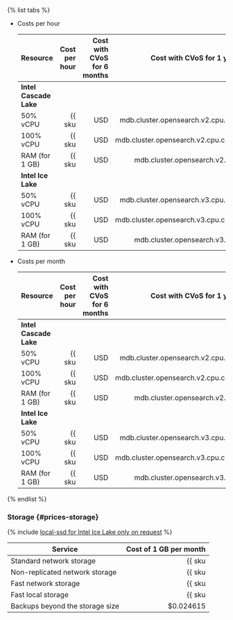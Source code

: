 {% list tabs %}

- Costs per hour

   | Resource | Cost per hour | Cost with CVoS for 6 months | Cost with CVoS for 1 year |
   |----------------|--------------------------------------------------------:|-------------------------------------------------------------------------------------:|-------------------------------------------------------------------------------------:|
   | **Intel Cascade Lake** |
   | 50% vCPU | {{ sku|USD|mdb.cluster.opensearch.v2.cpu.c50|string }} | — | — |
   | 100% vCPU | {{ sku|USD|mdb.cluster.opensearch.v2.cpu.c100|string }} | — | — |
   | RAM (for 1 GB) | {{ sku|USD|mdb.cluster.opensearch.v2.ram|string }} | — | — |
   | **Intel Ice Lake** |
   | 50% vCPU | {{ sku|USD|mdb.cluster.opensearch.v3.cpu.c50|string }} | — | — |
   | 100% vCPU | {{ sku|USD|mdb.cluster.opensearch.v3.cpu.c100|string }} | {{ sku|USD|v1.commitment.selfcheckout.m6.mdb.opensearch.cpu.c100.v3|string }} (-15%) | {{ sku|USD|v1.commitment.selfcheckout.y1.mdb.opensearch.cpu.c100.v3|string }} (-22%) |
   | RAM (for 1 GB) | {{ sku|USD|mdb.cluster.opensearch.v3.ram|string }} | {{ sku|USD|v1.commitment.selfcheckout.m6.mdb.opensearch.ram.v3|string }} (-15%) | {{ sku|USD|v1.commitment.selfcheckout.y1.mdb.opensearch.ram.v3|string }} (-22%) |

- Costs per month

   | Resource | Cost per hour | Cost with CVoS for 6 months | Cost with CVoS for 1 year |
   |----------------|--------------------------------------------------------------:|-------------------------------------------------------------------------------------:|-------------------------------------------------------------------------------------------------:|
   | **Intel Cascade Lake** |
   | 50% vCPU | {{ sku|USD|mdb.cluster.opensearch.v2.cpu.c50|month|string }} | — | — |
   | 100% vCPU | {{ sku|USD|mdb.cluster.opensearch.v2.cpu.c100|month|string }} | — | — |
   | RAM (for 1 GB) | {{ sku|USD|mdb.cluster.opensearch.v2.ram|month|string }} | — | — |
   | **Intel Ice Lake** |
   | 50% vCPU | {{ sku|USD|mdb.cluster.opensearch.v3.cpu.c50|month|string }} | — | — |
   | 100% vCPU | {{ sku|USD|mdb.cluster.opensearch.v3.cpu.c100|month|string }} | {{ sku|USD|v1.commitment.selfcheckout.m6.mdb.opensearch.cpu.c100.v3|month|string }} (-15%) | {{ sku|USD|v1.commitment.selfcheckout.y1.mdb.opensearch.cpu.c100.v3|month|string }} (-22%) |
   | RAM (for 1 GB) | {{ sku|USD|mdb.cluster.opensearch.v3.ram|month|string }} | {{ sku|USD|v1.commitment.selfcheckout.m6.mdb.opensearch.ram.v3|month|string }} (-15%) | {{ sku|USD|v1.commitment.selfcheckout.y1.mdb.opensearch.ram.v3|month|string }} (-22%) |

{% endlist %}

### Storage {#prices-storage}

{% include [local-ssd for Intel Ice Lake only on request](../../_includes/ice-lake-local-ssd-note.md) %}

| Service | Cost of 1 GB per month |
|---------------------------------|----------------------------------------------------------------------------:|
| Standard network storage | {{ sku|USD|mdb.cluster.network-hdd.opensearch|month|string }} |
| Non-replicated network storage | {{ sku|USD|mdb.cluster.network-ssd-nonreplicated.opensearch|month|string }} |
| Fast network storage | {{ sku|USD|mdb.cluster.network-nvme.opensearch|month|string }} |
| Fast local storage | {{ sku|USD|mdb.cluster.local-nvme.opensearch|month|string }} |
| Backups beyond the storage size | $0.024615 |
